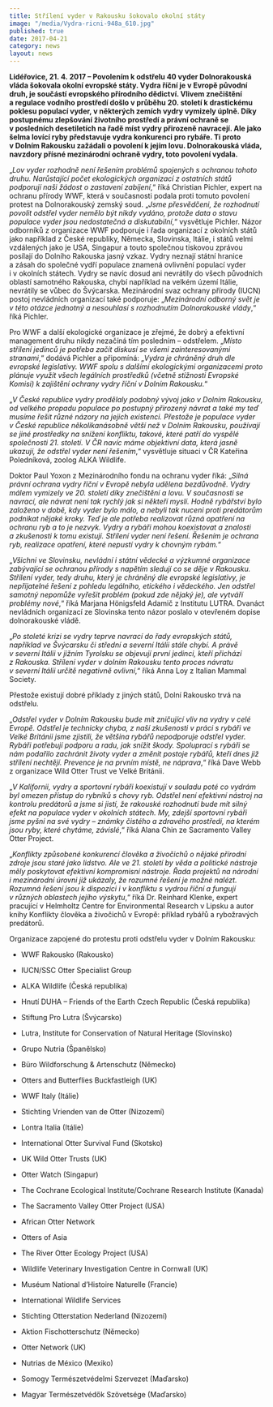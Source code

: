 ```yaml
---
title: Střílení vyder v Rakousku šokovalo okolní státy
image: "/media/Vydra-ricni-948a_610.jpg"
published: true
date: 2017-04-21
category: news
layout: news
---
```

**Lidéřovice, 21. 4. 2017 – Povolením k odstřelu 40 vyder Dolnorakouská
vláda šokovala okolní evropské státy. Vydra říční je v Evropě původní
druh, je součástí evropského přírodního dědictví. Vlivem znečištění
a regulace vodního prostředí došlo v průběhu 20. století k drastickému
poklesu populací vyder, v některých zemích vydry vymizely úplně. Díky
postupnému zlepšování životního prostředí a právní ochraně se
v posledních desetiletích na řadě míst vydry přirozeně navracejí. Ale
jako šelma lovící ryby představuje vydra konkurenci pro rybáře. Ti proto
v Dolním Rakousku zažádali o povolení k jejím lovu. Dolnorakouská vláda,
navzdory přísné mezinárodní ochraně vydry, toto povolení vydala.**

„*Lov vyder rozhodně není řešením problémů spojených s ochranou tohoto
druhu. Narůstající počet ekologických organizací z ostatních států
podporují naši žádost o zastavení zabíjení*,“ říká Christian Pichler,
expert na ochranu přírody WWF, která v současnosti podala proti tomuto
povolení protest na Dolnorakouský zemský soud. „*Jsme přesvědčeni, že
rozhodnutí povolit odstřel vyder nemělo být nikdy vydáno, protože data
o stavu populace vyder jsou nedostatečná a diskutabilní*,“ vysvětluje
Pichler. Názor odborníků z organizace WWF podporuje i řada organizací
z okolních států jako například z České republiky, Německa, Slovinska,
Itálie, i států velmi vzdálených jako je USA, Singapur a touto společnou
tiskovou zprávou posílají do Dolního Rakouska jasný vzkaz. Vydry neznají
státní hranice a zásah do společné vydří populace znamená ovlivnění
populací vyder i v okolních státech. Vydry se navíc dosud ani nevrátily
do všech původních oblastí samotného Rakouska, chybí například na velkém
území Itálie, nevrátily se vůbec do Švýcarska. Mezinárodní svaz ochrany
přírody (IUCN) postoj nevládních organizací také podporuje:
„*Mezinárodní odborný svět je v této otázce jednotný a nesouhlasí
s rozhodnutím Dolnorakouské vlády*,“ říká Pichler.

Pro WWF a další ekologické organizace je zřejmé, že dobrý a efektivní
management druhu nikdy nezačíná tím posledním – odstřelem. „*Místo
střílení jedinců je potřeba začít diskusí se všemi zainteresovanými
stranami*,“ dodává Pichler a připomíná: „*Vydra je chráněný druh dle
evropské legislativy. WWF spolu s dalšími ekologickými organizacemi
proto plánuje využít všech legálních prostředků (včetně stížnosti
Evropské Komisi) k zajištění ochrany vydry říční v Dolním Rakousku.*“

„*V České republice vydry prodělaly podobný vývoj jako v Dolním
Rakousku, od velkého propadu populace po postupný přirozený návrat
a také my teď musíme řešit různé názory na jejich existenci. Přestože je
populace vyder v České republice několikanásobně větší než v Dolním
Rakousku, používají se jiné prostředky na snížení konfliktu, takové,
které patří do vyspělé společnosti 21. století. V ČR navíc máme
objektivní data, která jasně ukazují, že odstřel vyder není řešením*,“
vysvětluje situaci v ČR Kateřina Poledníková, zoolog ALKA Wildlife.

Doktor Paul Yoxon z Mezinárodního fondu na ochranu vyder říká: „*Silná
právní ochrana vydry říční v Evropě nebyla udělena bezdůvodně. Vydry
málem vymizely ve 20. století díky znečištění a lovu. V současnosti se
navrací, ale návrat není tak rychlý jak si někteří myslí. Hodně
rybářství bylo založeno v době, kdy vyder bylo málo, a nebyli tak nuceni
proti predátorům podnikat nějaké kroky. Teď je ale potřeba realizovat
různá opatření na ochranu ryb a to je nezvyk. Vydry a rybáři mohou
koexistovat a znalosti a zkušenosti k tomu existují. Střílení vyder není
řešení. Řešením je ochrana ryb, realizace opatření, které nepustí vydry
k chovným rybám.*“

„*Všichni ve Slovinsku, nevládní i státní vědecké a výzkumné organizace
zabývající se ochranou přírody s napětím sledují co se děje v Rakousku.
Střílení vyder, tedy druhu, který je chráněný dle evropské legislativy,
je nepřijatelné řešení z pohledu legálního, etického i vědeckého. Jen
odstřel samotný nepomůže vyřešit problém (pokud zde nějaký je), ale
vytváří problémy nové*,“ říká Marjana Hönigsfeld Adamič z Institutu
LUTRA. Dvanáct nevládních organizací ze Slovinska tento názor poslalo
v otevřeném dopise dolnorakouské vládě.

„*Po stoleté krizi se vydry teprve navrací do řady evropských států,
například ve Švýcarsku či střední a severní Itálii stále chybí. A právě
v severní Itálii v jižním Tyrolsku se objevují první jedinci, kteří
přichází z Rakouska. Střílení vyder v dolním Rakousku tento proces
návratu v severní Itálii určitě negativně ovlivní*,“ říká Anna Loy
z Italian Mammal Society.

Přestože existují dobré příklady z jiných států, Dolní Rakousko trvá na
odstřelu.

„*Odstřel vyder v Dolním Rakousku bude mít zničující vliv na vydry
v celé Evropě. Odstřel je technicky chyba, z naší zkušenosti v práci
s rybáři ve Velké Británii jsme zjistili, že většina rybářů nepodporuje
odstřel vyder. Rybáři potřebují podporu a radu, jak snížit škody.
Spoluprací s rybáři se nám podařilo zachránit životy vyder a změnit
postoje rybářů, kteří dnes již střílení nechtějí. Prevence je na prvním
místě, ne náprava*,“ říká Dave Webb z organizace Wild Otter Trust ve
Velké Británii.

„*V Kalifornii, vydry a sportovní rybáři koexistují v souladu poté co
vydrám byl omezen přístup do rybníků s chovy ryb. Odstřel není efektivní
nástroj na kontrolu predátorů a jsme si jistí, že rakouské rozhodnutí
bude mít silný efekt na populace vyder v okolních státech. My, zdejší
sportovní rybáři jsme pyšní na své vydry – známky čistého a zdravého
prostředí, na kterém jsou ryby, které chytáme, závislé*,“ říká Alana
Chin ze Sacramento Valley Otter Project.

„*Konflikty způsobené konkurencí člověka a živočichů o nějaké přírodní
zdroje jsou staré jako lidstvo. Ale ve 21. století by věda a politické
nástroje měly poskytovat efektivní kompromisní nástroje. Řada projektů
na národní i mezinárodní úrovni již ukázaly, že rozumné řešení je možné
nalézt. Rozumná řešení jsou k dispozici i v konfliktu s vydrou říční
a fungují v různých oblastech jejího výskytu*,“ říká Dr. Reinhard Klenke,
expert pracující v Helmholtz Centre for Environmental Research v Lipsku
a autor knihy Konflikty člověka a živočichů v Evropě: příklad rybářů
a rybožravých predátorů.

Organizace zapojené do protestu proti odstřelu vyder v Dolním Rakousku:

* WWF Rakousko (Rakousko)

* IUCN/SSC Otter Specialist Group

* ALKA Wildlife (Česká republika)

* Hnutí DUHA – Friends of the Earth Czech Republic (Česká
  republika)

* Stiftung Pro Lutra (Švýcarsko)

* Lutra, Institute for Conservation of Natural Heritage
  (Slovinsko)

* Grupo Nutria (Španělsko)

* Büro Wildforschung & Artenschutz (Německo)

* Otters and Butterflies Buckfastleigh (UK)

* WWF Italy (Itálie)

* Stichting Vrienden van de Otter (Nizozemí)

* Lontra Italia (Itálie)

* International Otter Survival Fund (Skotsko)

* UK Wild Otter Trusts (UK)

* Otter Watch (Singapur)

* The Cochrane Ecological Institute/Cochrane Research Institute
  (Kanada)

* The Sacramento Valley Otter Project (USA)

* African Otter Network

* Otters of Asia

* The River Otter Ecology Project (USA)

* Wildlife Veterinary Investigation Centre in Cornwall (UK)

* Muséum National d’Histoire Naturelle (Francie)

* International Wildlife Services

* Stichting Otterstation Nederland (Nizozemí)

* Aktion Fischotterschutz (Německo)

* Otter Network (UK)

* Nutrias de México (Mexiko)

* Somogy Természetvédelmi Szervezet (Maďarsko)

* Magyar Természetvédők Szövetsége (Maďarsko)
